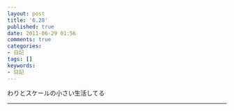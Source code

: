 ```yaml
---
layout: post
title: '6.28'
published: true
date: 2011-06-29 01:56
comments: true
categories:
- 日記
tags: []
keywords:
- 日記
---
```

わりとスケールの小さい生活してる

---

